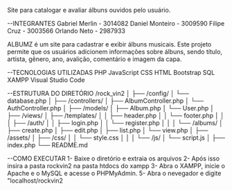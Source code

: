 Site para catalogar e avaliar álbuns ouvidos pelo usuário.

--INTEGRANTES
Gabriel Merlin - 3014082
Daniel Monteiro - 3009590
Filipe Cruz - 3003566
Orlando Neto - 2987933

ALBUMZ é um site para cadastrar e exibir álbuns musicais. Este projeto permite que os usuários adicionem informações sobre álbuns, sendo título, artista, gênero, ano, avalição, comentário e imagem da capa.

--TECNOLOGIAS UTILIZADAS
PHP
JavaScript
CSS
HTML
Bootstrap
SQL
XAMPP
Visual Studio Code

--ESTRUTURA DO DIRETÓRIO
/rock_vin2
│
├── /config/
│   └── database.php
│
├── /controllers/
│   ├── AlbumController.php
│   └── AuthController.php
│
├── /models/
│   ├── Album.php
│   └── User.php
│
├── /views/
│   ├── /templates/
│   │   ├── header.php
│   │   └── footer.php
│   │
│   ├── /auth/
│   │   ├── login.php
│   │   └── register.php
│   │
│   └── /albums/
│       ├── create.php
│       ├── edit.php
│       ├── list.php
│       └── view.php
│
├── /assets/
│   ├── /css/
│   │   └── style.css
│   │
│   └── /js/
│       └── script.js
│
├── index.php
└── README.md


--COMO EXECUTAR 
1- Baixe o diretório e extraia os arquivos
2- Após isso insira a pasta rockvin2 na pasta htdocs do xampp
3- Abra o XAMPP, inicie o Apache e o MySQL e acesse o PHPMyAdmin.
5- Abra o nevegador e digite "localhost/rockvin2
